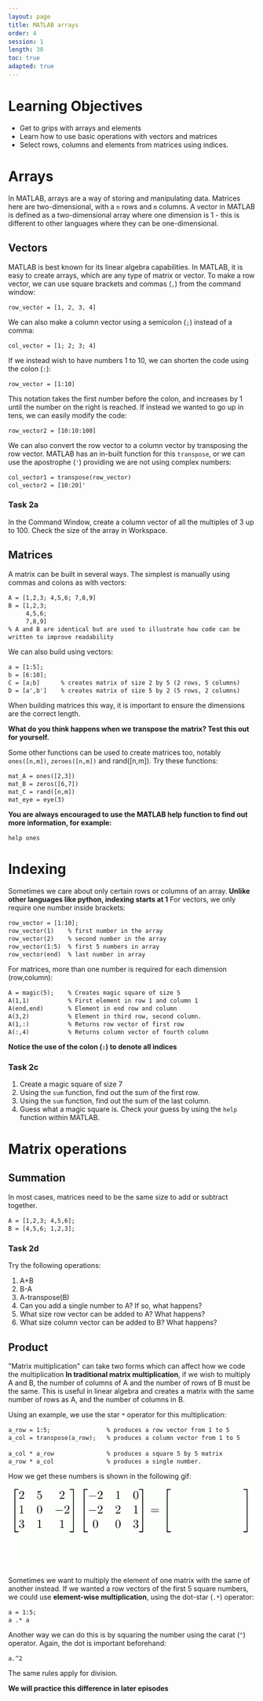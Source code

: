 ```yaml
---
layout: page
title: MATLAB arrays
order: 4
session: 1
length: 30
toc: true
adapted: true
---
```

# Learning Objectives
- Get to grips with arrays and elements
- Learn how to use basic operations with vectors and matrices
- Select rows, columns and elements from matrices using indices.

# Arrays
In MATLAB, arrays are a way of storing and manipulating data. Matrices here are two-dimensional, with a `n` rows and `m` columns. A vector in MATLAB is defined as a two-dimensional array where one dimension is 1 - this is different to other languages where they can be one-dimensional. 

## Vectors
MATLAB is best known for its linear algebra capabilities. In MATLAB, it is easy to create arrays, which are any type of matrix or vector. To make a row vector, we can use square brackets and commas (`,`) from the command window:
```
row_vector = [1, 2, 3, 4]
```
We can also make a column vector using a semicolon (`;`) instead of a comma:
```
col_vector = [1; 2; 3; 4]
```
If we instead wish to have numbers 1 to 10, we can shorten the code using the colon (`:`):
```
row_vector = [1:10]
```
This notation takes the first number before the colon, and increases by 1 until the number on the right is reached. If instead we wanted to go up in tens, we can easily modify the code:
```
row_vector2 = [10:10:100]
```
We can also convert the row vector to a column vector by transposing the row vector. MATLAB has an in-built function for this `transpose`, or we can use the apostrophe (`'`) providing we are not using complex numbers:
```
col_vector1 = transpose(row_vector)
col_vector2 = [10:20]'
```
### Task 2a
In the Command Window, create a column vector of all the multiples of 3 up to 100. Check the size of the array in Workspace.

## Matrices
A matrix can be built in several ways. The simplest is manually using commas and colons as with vectors:
```
A = [1,2,3; 4,5,6; 7,8,9]
B = [1,2,3;
     4,5,6;
     7,8,9]
% A and B are identical but are used to illustrate how code can be written to improve readability
```
We can also build using vectors:
```
a = [1:5];
b = [6:10];
C = [a;b]      % creates matrix of size 2 by 5 (2 rows, 5 columns)
D = [a',b']    % creates matrix of size 5 by 2 (5 rows, 2 columns)
```
When building matrices this way, it is important to ensure the dimensions are the correct length.

**What do you think happens when we transpose the matrix? Test this out for yourself.**

Some other functions can be used to create matrices too, notably `ones([n,m])`, `zeroes([n,m])` and rand([n,m]). Try these functions:
```
mat_A = ones([2,3])
mat_B = zeros([6,7])
mat_C = rand([n,m])
mat_eye = eye(3)
```
**You are always encouraged to use the MATLAB help function to find out more information, for example:**
```
help ones
```

# Indexing
Sometimes we care about only certain rows or columns of an array. **Unlike other languages like python, indexing starts at 1** 
For vectors, we only require one number inside brackets:
```
row_vector = [1:10];
row_vector(1)    % first number in the array
row_vector(2)    % second number in the array
row_vector(1:5)  % first 5 numbers in array
row_vector(end)  % last number in array 
```
For matrices, more than one number is required for each dimension (row,column):
```
A = magic(5);    % Creates magic square of size 5
A(1,1)           % First element in row 1 and column 1
A(end,end)       % Element in end row and column
A(3,2)           % Element in third row, second column. 
A(1,:)           % Returns row vector of first row
A(:,4)           % Returns column vector of fourth column
```
**Notice the use of the colon (`:`) to denote all indices**

### Task 2c
1. Create a magic square of size 7
2. Using the `sum` function, find out the sum of the first row.
3. Using the `sum` function, find out the sum of the last column.
4. Guess what a magic square is. Check your guess by using the `help` function within MATLAB.

# Matrix operations 
## Summation
In most cases, matrices need to be the same size to add or subtract together.
```
A = [1,2,3; 4,5,6];
B = [4,5,6; 1,2,3];
```
### Task 2d
Try the following operations:
1. A+B
2. B-A
3. A-transpose(B)
4. Can you add a single number to A? If so, what happens?
5. What size row vector can be added to A? What happens?
6. What size column vector can be added to B? What happens?

## Product
"Matrix multiplication" can take two forms which can affect how we code the multiplication
**In traditional matrix multiplication**, if we wish to multiply A and B, the number of columns of A and the number of rows of B must be the same. This is useful in linear algebra and creates a matrix with the same number of rows as A, and the number of columns in B.

Using an example, we use the star `*` operator for this multiplication:
```
a_row = 1:5;                % produces a row vector from 1 to 5
a_col = transpose(a_row);   % produces a column vector from 1 to 5

a_col * a_row               % produces a square 5 by 5 matrix
a_row * a_col               % produces a single number.
```
How we get these numbers is shown in the following gif:
![Illustration of matrix multiplication](../fig/multiply_matrices.gif)

Sometimes we want to multiply the element of one matrix with the same of another instead. If we wanted a row vectors of the first 5 square numbers, we could use **element-wise multiplication**, using the dot-star (`.*`) operator:
```
a = 1:5;
a .* a
```
Another way we can do this is by squaring the number using the carat (`^`) operator. Again, the dot is important beforehand:
```
a.^2
```
The same rules apply for division.

**We will practice this difference in later episodes**

